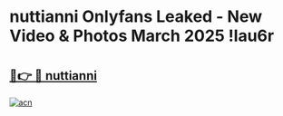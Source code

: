 # nuttianni Onlyfans Leaked - New Video & Photos March 2025 !lau6r

# <h2><a href="https://5jejxg.iuczelnia.edu.pl?title=nuttianni&ref=lau6r">🔗👉 🔴 nuttianni</a></h2>

[![acn](https://github.com/user-attachments/assets/0f9c940e-d8b0-45ae-aac7-cd30a18b3e1c)](https://5jejxg.iuczelnia.edu.pl?title=nuttianni&ref=lau6r)

